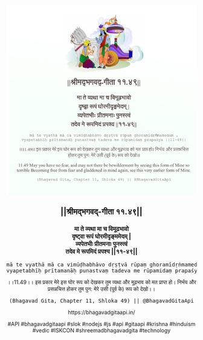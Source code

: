 <img src="../../asset/BG_11_49.png"/>
<center><h2>||श्रीमद्‍भगवद्‍-गीता ११.४९||</h2>
<h3>मा ते व्यथा मा च विमूढभावो<br/>दृष्ट्वा रूपं घोरमीदृङ्ममेदम् |<br/>व्यपेतभीः प्रीतमनाः पुनस्त्वं<br/>तदेव मे रूपमिदं प्रपश्य ||११-४९||</h3>
<pre>mā te vyathā mā ca vimūḍhabhāvo dṛṣṭvā rūpaṃ ghoramīdṛṅmamedam .<br/>vyapetabhīḥ prītamanāḥ punastvaṃ tadeva me rūpamidaṃ prapaśya ||11-49||</pre>
<p>।।11.49।। इस प्रकार मेरे इस घोर रूप को देखकर तुम व्यथा और मूढ़भाव को मत प्राप्त हो। निर्भय और प्रसन्नचित्त होकर तुम पुन: मेरे उसी (पूर्व के) रूप को देखो।।</p>
<pre>(Bhagavad Gita, Chapter 11, Shloka 49) || @BhagavadGitaApi</pre><p>https://bhagavadgitaapi.in/</p><p>#API #bhagavadgitaapi #slok #nodejs #js #api #gitaapi #krishna #hinduism #vedic #ISKCON #shreemadbhagavadgita #technology</p></center>